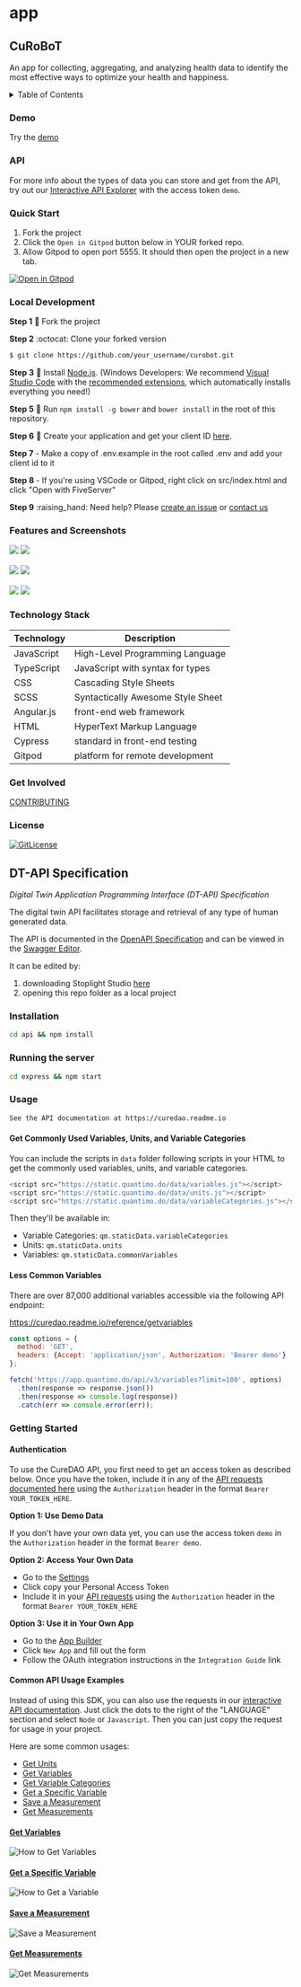 # app

## CuRoBoT

An app for collecting, aggregating, and analyzing health data to identify the most effective ways to optimize your health and happiness.

<details>

<summary>Table of Contents</summary>

* [Project Demo](./#demo)
* [API](./#api)
* [Features and Screenshots](./#features-and-screenshots)
* [Technology Stack](./#technology-stack)
* [Local Development](./#local-development)
* [Getting Involved](./#get-involved)
* [License](./#license)

</details>

### Demo

Try the [demo](https://app.curedao.org)

### API

For more info about the types of data you can store and get from the API, try out our [Interactive API Explorer](https://curedao.readme.io) with the access token `demo`.

### Quick Start

1. Fork the project
2. Click the `Open in Gitpod` button below in YOUR forked repo.
3. Allow Gitpod to open port 5555. It should then open the project in a new tab.

[![Open in Gitpod](https://camo.githubusercontent.com/1eb1ddfea6092593649f0117f7262ffa8fbd3017/68747470733a2f2f676974706f642e696f2f627574746f6e2f6f70656e2d696e2d676974706f642e737667)](https://gitpod-referer.now.sh/api/gitpod-referer-redirect)

### Local Development

**Step 1** :wrench: Fork the project

**Step 2** :octocat: Clone your forked version

```bash
$ git clone https://github.com/your_username/curobot.git
```

**Step 3** :hammer: Install [Node.js](http://nodejs.org/). (Windows Developers: We recommend [Visual Studio Code](https://code.visualstudio.com/) with the [recommended extensions](.vscode/extensions.json), which automatically installs everything you need!)

**Step 5** :running: Run `npm install -g bower` and `bower install` in the root of this repository.

**Step 6** :ticket: Create your application and get your client ID [here](https://builder.quantimo.do).

**Step 7** - Make a copy of .env.example in the root called .env and add your client id to it

**Step 8** - If you're using VSCode or Gitpod, right click on src/index.html and click "Open with FiveServer"

**Step 9** :raising\_hand: Need help? Please [create an issue](../../../../issues/) or [contact us](http://help.quantimo.do)

### Features and Screenshots

![](public/img/screenshots/history-screenshot.jpg)   ![](public/img/screenshots/import-data-Screenshot.jpg)\
\
![](public/img/screenshots/bar-chart-screenshot.jpg)   ![](public/img/screenshots/predictors-screenshot.jpg)\
\
![](public/img/screenshots/reminder-inbox-screenshot.jpg) ![](public/img/screenshots/notifications-screenshot.png)

### Technology Stack

| Technology | Description                       |
| ---------- | --------------------------------- |
| JavaScript | High-Level Programming Language   |
| TypeScript | JavaScript with syntax for types  |
| CSS        | Cascading Style Sheets            |
| SCSS       | Syntactically Awesome Style Sheet |
| Angular.js | front-end web framework           |
| HTML       | HyperText Markup Language         |
| Cypress    | standard in front-end testing     |
| Gitpod     | platform for remote development   |

### Get Involved

[CONTRIBUTING](https://www.curedao.org/join-us)

### License

[![GitLicense](https://img.shields.io/badge/License-GNU-blue.svg)](https://github.com/cure-dao/curobot/blob/develop/LICENSE.md)

## DT-API Specification

_Digital Twin Application Programming Interface (DT-API) Specification_

The digital twin API facilitates storage and retrieval of any type of human generated data.

The API is documented in the [OpenAPI Specification](spec.yml) and can be viewed in the [Swagger Editor](https://editor.swagger.io/?url=https://raw.githubusercontent.com/iot-dsa-v2/sdk-dslink-dart/master/express/api/spec.yml).

It can be edited by:

1. downloading Stoplight Studio [here](https://stoplight.io/studio/)
2. opening this repo folder as a local project

### Installation

```bash
cd api && npm install
```

### Running the server

```bash
cd express && npm start
```

### Usage

```bash
See the API documentation at https://curedao.readme.io
```

#### Get Commonly Used Variables, Units, and Variable Categories

You can include the scripts in `data` folder following scripts in your HTML to get the commonly used variables, units, and variable categories.

```javascript
<script src="https://static.quantimo.do/data/variables.js"></script>
<script src="https://static.quantimo.do/data/units.js"></script>
<script src="https://static.quantimo.do/data/variableCategories.js"></script>
```

Then they'll be available in:

* Variable Categories: `qm.staticData.variableCategories`
* Units: `qm.staticData.units`
* Variables: `qm.staticData.commonVariables`

#### Less Common Variables

There are over 87,000 additional variables accessible via the following API endpoint:

https://curedao.readme.io/reference/getvariables

```javascript
const options = {
  method: 'GET',
  headers: {Accept: 'application/json', Authorization: 'Bearer demo'}
};

fetch('https://app.quantimo.do/api/v3/variables?limit=100', options)
  .then(response => response.json())
  .then(response => console.log(response))
  .catch(err => console.error(err));
```

### Getting Started

#### Authentication

To use the CureDAO API, you first need to get an access token as described below. Once you have the token, include it in any of the [API requests documented here](https://curedao.org/api-docs) using the `Authorization` header in the format `Bearer YOUR_TOKEN_HERE`.

**Option 1: Use Demo Data**

If you don't have your own data yet, you can use the access token `demo` in the `Authorization` header in the format `Bearer demo`.

**Option 2: Access Your Own Data**

* Go to the [Settings](https://app.curedao.org/#/app/settings)
* Click copy your Personal Access Token
* Include it in your [API requests](https://curedao.org/api-docs) using the `Authorization` header in the format `Bearer YOUR_TOKEN_HERE`

**Option 3: Use it in Your Own App**

* Go to the [App Builder](https://builder.curedao.org/#/app/configuration)
* Click `New App` and fill out the form
* Follow the OAuth integration instructions in the `Integration Guide` link

#### Common API Usage Examples

Instead of using this SDK, you can also use the requests in our [interactive API documentation](https://curedao.org/api-docs). Just click the dots to the right of the "LANGUAGE" section and select `Node` or `Javascript`. Then you can just copy the request for usage in your project.

Here are some common usages:

* [Get Units](https://curedao.readme.io/reference/getunits)
* [Get Variables](https://curedao.readme.io/reference/getvariables)
* [Get Variable Categories](https://curedao.readme.io/reference/getvariablecategories)
* [Get a Specific Variable](https://curedao.readme.io/reference/getvariables)
* [Save a Measurement](https://curedao.readme.io/reference/postmeasurements)
* [Get Measurements](https://curedao.readme.io/reference/getmeasurements)

#### [Get Variables](https://curedao.readme.io/reference/getvariables)

![How to Get Variables](https://user-images.githubusercontent.com/2808553/187514806-a3261932-106a-49b9-b760-2b4b52b384c7.png)

#### [Get a Specific Variable](https://curedao.readme.io/reference/getvariables)

![How to Get a Variable](https://user-images.githubusercontent.com/2808553/187515384-cb1a721b-4534-4e5c-9c94-544288b49780.png)

#### [Save a Measurement](https://curedao.readme.io/reference/postmeasurements)

![Save a Measurement](https://user-images.githubusercontent.com/2808553/187521885-e9e1dee3-c07c-4073-a503-315ce345fc52.png)

#### [Get Measurements](https://curedao.readme.io/reference/getmeasurements)

![Get Measurements](https://user-images.githubusercontent.com/2808553/187522064-9f176e08-53f4-47cb-8084-8feb8cdb3428.png)

